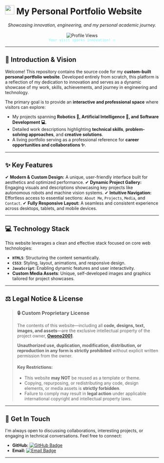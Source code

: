 # <img src="https://raw.githubusercontent.com/MartinHeinz/MartinHeinz/master/wave.gif" width="30px"> My Personal Portfolio Website

<p align="center">
  <em>Showcasing innovation, engineering, and my personal academic journey.</em>
  <br><br>
  <img src="https://komarev.com/ghpvc/?username=Owono2001&style=flat-square&color=7DF9FF" alt="Profile Views"/>
  <br>
  <sub style="font-family: 'Space Mono', monospace; color: #7DF9FF;">Your visit sparks innovation! 🔥</sub>
</p>

---

## 🚀 Introduction & Vision

Welcome! This repository contains the source code for my **custom-built personal portfolio website**. Developed entirely from scratch, this platform is a reflection of my dedication to innovation and serves as a dynamic showcase of my work, skills, achievements, and journey in engineering and technology.

The primary goal is to provide an **interactive and professional space** where visitors can explore:

* My projects spanning **Robotics 🤖, Artificial Intelligence 🧠, and Software Development 💻**.
* Detailed work descriptions highlighting **technical skills**, **problem-solving approaches**, and **creative solutions**.
* A living portfolio serving as a professional reference for **career opportunities and collaborations ✨**.

---

## ✨ Key Features

✔ **Modern & Custom Design:** A unique, user-friendly interface built for aesthetics and optimized performance.
✔ **Dynamic Project Gallery:** Engaging visuals and descriptions showcasing key projects like autonomous robots and machine vision systems.
✔ **Intuitive Navigation:** Effortless access to essential sections: `About Me`, `Projects`, `Media`, and `Contact`.
✔ **Fully Responsive Layout:** A seamless and consistent experience across desktops, tablets, and mobile devices.

---

## 💻 Technology Stack

This website leverages a clean and effective stack focused on core web technologies:

* **`HTML5`**: Structuring the content semantically.
* **`CSS3`**: Styling, layout, animations, and responsive design.
* **`JavaScript`**: Enabling dynamic features and user interactivity.
* **Custom Media Assets**: Unique, self-developed images and graphics tailored for project showcases.

---

## ⚖️ Legal Notice & License

> ### **🔒 Custom Proprietary License**
>
> The contents of this website—including all **code, designs, text, images, and assets**—are the exclusive intellectual property of the project owner, **[Owono2001](https://github.com/Owono2001)**.
>
> **Unauthorized use, duplication, modification, distribution, or reproduction in any form is strictly prohibited** without explicit written permission from the owner.
>
> #### **Key Restrictions:**
> * This website **may NOT** be reused as a template or theme.
> * Copying, repurposing, or redistributing any code, design elements, or media assets is **strictly forbidden**.
> * Failure to comply may result in **legal action** under applicable international copyright and intellectual property laws.

---

## 📧 Get In Touch

I'm always open to discussing collaborations, interesting projects, or engaging in technical conversations. Feel free to connect:

* **GitHub:** [![GitHub Badge](https://img.shields.io/badge/-Owono2001-181717?style=flat-square&logo=github&logoColor=white)](https://github.com/Owono2001)
* **Email:** [![Email Badge](https://img.shields.io/badge/-owonoondomangue@gmail.com-D14836?style=flat-square&logo=gmail&logoColor=white)](mailto:owonoondomangue@gmail.com)

---
